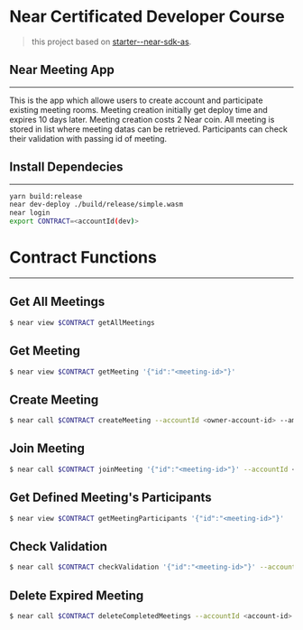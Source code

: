 # Near Certificated Developer Course
> this project based on [starter--near-sdk-as]("https://github.com/Learn-NEAR/starter--near-sdk-as").

## Near Meeting App
---

This is the app which allowe users to create account and participate existing meeting rooms. Meeting creation initially get deploy time and expires 10 days later. Meeting creation costs 2 Near coin. All meeting is stored in list where meeting datas can be retrieved. Participants can check their validation with passing id of meeting. 


## Install Dependecies
---
```bash
yarn build:release
near dev-deploy ./build/release/simple.wasm
near login
export CONTRACT=<accountId(dev)>
```

# Contract Functions
---
## Get All Meetings
```bash
$ near view $CONTRACT getAllMeetings
```

## Get Meeting
```bash
$ near view $CONTRACT getMeeting '{"id":"<meeting-id>"}'
```

## Create Meeting
```bash
$ near call $CONTRACT createMeeting --accountId <owner-account-id> --amount 2
```

## Join Meeting
```bash
$ near call $CONTRACT joinMeeting '{"id":"<meeting-id>"}' --accountId <account-id>
```

## Get Defined Meeting's Participants
```bash
$ near view $CONTRACT getMeetingParticipants '{"id":"<meeting-id>"}'
```

## Check Validation
```bash
$ near call $CONTRACT checkValidation '{"id":"<meeting-id>"}' --accountId  <account-id>
```

## Delete Expired Meeting
```bash
$ near call $CONTRACT deleteCompletedMeetings --accountId <account-id>
```